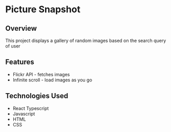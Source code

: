 # Picture Snapshot

## Overview
This project displays a gallery of random images based on the search query of user

## Features
* Flickr API - fetches images
* Infinite scroll - load images as you go

## Technologies Used
* React Typescript
* Javascript
* HTML
* CSS
